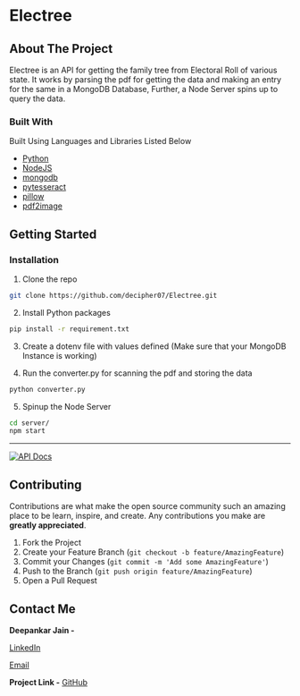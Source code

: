 # Electree

<!-- ABOUT THE PROJECT -->
## About The Project

Electree is an API for getting the family tree from Electoral Roll of various state. It works by parsing the pdf for getting the data and making an entry for the same in a MongoDB Database, Further, a Node Server spins up to query the data.

### Built With
Built Using Languages and Libraries Listed Below 
* [Python](https://docs.python.org/3/)
* [NodeJS](https://nodejs.org/en/docs/)
* [mongodb](https://www.mongodb.com/docs/)
* [pytesseract](https://pytesseract.readthedocs.io/en/latest/)
* [pillow](https://pillow.readthedocs.io/en/stable/)
* [pdf2image](https://pypi.org/project/pdf2image/)

<!-- GETTING STARTED -->
## Getting Started

### Installation

1. Clone the repo
```sh
git clone https://github.com/decipher07/Electree.git
```
2. Install Python packages
```sh
pip install -r requirement.txt
```
3. Create a dotenv file with values defined (Make sure that your MongoDB Instance is working)

4. Run the converter.py for scanning the pdf and storing the data
```Python
python converter.py
```

5. Spinup the Node Server
```sh
cd server/
npm start
```

---
[![API Docs ](https://img.shields.io/badge/API%20Docs-View%20Here-orange?style=flat-square&logo=appveyor)](https://documenter.getpostman.com/view/10696212/2s8YehUH4m)

<!-- CONTRIBUTING -->
## Contributing

Contributions are what make the open source community such an amazing place to be learn, inspire, and create. Any contributions you make are **greatly appreciated**.

1. Fork the Project
2. Create your Feature Branch (`git checkout -b feature/AmazingFeature`)
3. Commit your Changes (`git commit -m 'Add some AmazingFeature'`)
4. Push to the Branch (`git push origin feature/AmazingFeature`)
5. Open a Pull Request


<!-- CONTACT -->
## Contact Me

**Deepankar Jain -** 

[LinkedIn](https://www.linkedin.com/in/deepankar-jain-3997551a9/)

[Email](social.deej@gmail.com)

**Project Link -** [GitHub](https://github.com/decipher07/Electree.git)


